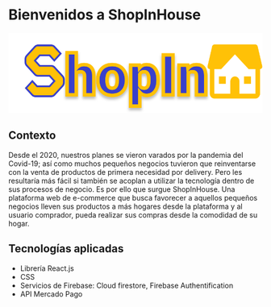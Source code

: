 # Bienvenidos a ShopInHouse

![logo-shopinhouse](src/assets/logo.svg)

## Contexto

Desde el 2020, nuestros planes se vieron varados por la pandemia del Covid-19; así como muchos pequeños negocios tuvieron que reinventarse con la venta de productos de primera necesidad por delivery. Pero les resultaría más fácil si también se acoplan a utilizar la tecnología dentro de sus procesos de negocio. Es por ello que surgue ShopInHouse. 
Una plataforma web de e-commerce que busca favorecer a aquellos pequeños negocios lleven sus productos a más hogares desde la plataforma y al usuario comprador, pueda realizar sus compras desde la comodidad de su hogar. 

## Tecnologías aplicadas

* Librería React.js
* CSS
* Servicios de Firebase: Cloud firestore, Firebase Authentification
* API Mercado Pago



